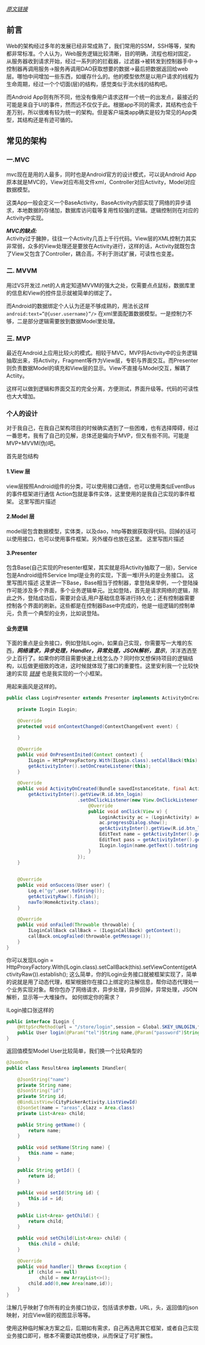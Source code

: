 *[原文链接](https://blog.csdn.net/j20lin/article/details/80319835)*

## 前言
Web的架构经过多年的发展已经非常成熟了，我们常用的SSM，SSH等等，架构都非常标准。个人认为，Web服务逻辑比较清晰，目的明确，流程也相对固定，从服务器收到请求开始，经过一系列的的拦截器，过滤器->被转发到控制器手中->控制器再调用服务->服务再调用DAO获取想要的数据->最后把数据返回给web层。哪怕中间增加一些东西，如缓存什么的。他的模型依然是以用户请求的线程为生命周期，经过一个个切面(层)的结构，感觉类似于流水线的结构吧。 

<!-- <img src="https://img-blog.csdn.net/20160920115503322" alt="这里写图片描述" width="200px" height="auto" />  -->

而Android App则有所不同，他没有像用户请求这样一个统一的出发点，最接近的可能是来自于UI的事件，然而远不仅仅于此。根据app不同的需求，其结构也会千差万别，所以很难有较为统一的架构。但是客户端类app确实是较为常见的App类型，其结构还是有迹可循的。

## 常见的架构

### 一.MVC 

mvc现在是用的人最多，同时也是Android官方的设计模式，可以说Android App原本就是MVC的，View对应布局文件xml，Controller对应Activity，Model对应数据模型。 

<!-- 这里写图片描述  -->

这类App一般会定义一个BaseActivity，BaseActivity内部实现了网络的异步请求，本地数据的存储加，数据库访问载等复用性较强的逻辑。逻辑控制则在对应的Activity中实现。 

***MVC的缺点:***  
Activity过于臃肿，往往一个Activity几百上千行代码。View层的XML控制力其实非常弱，众多的View处理还是要放在Activity进行，这样的话，Activity就既包含了View又包含了Controller，耦合高，不利于测试扩展，可读性也变差。

### 二. MVVM 

用过VS开发过.net的人肯定知道MVVM的强大之处，仅需要点点鼠标，数据库里的信息和View的控件显示就被简单的绑定了。 

<!-- 这里写图片描述 -->

而Android的数据绑定个人认为还是不够成熟的，用法长这样 `android:text=”@{user.username}”/>` 
在xml里面配置数据模型。一是控制力不够，二是部分逻辑需要放到数据Model里处理。

### 三. MVP 

最近在Android上应用比较火的模式。相较于MVC，MVP将Activity中的业务逻辑抽取出来，将Activity，Fragment等作为View层，专职与界面交互。而Presenter则负责数据Model的填充和View层的显示。View不直接与Model交互，解耦了Actiity。 

<!-- 这里写图片描述  -->

这样可以做到逻辑和界面交互的完全分离，方便测试，界面升级等。代码的可读性也大大增加。

### 个人的设计

对于我自己，在我自己架构项目的时候确实遇到了一些困难，也有选择障碍，经过一番思考。我有了自己的见解，总体还是偏向于MVP，但又有些不同。可能是MVP+MVVM(伪)吧。

首先是包结构 

<!-- ![这里写图片描述](https://img-blog.csdn.net/20160920133658367)  -->

#### 1.View 层 

view层按照Android组件的分类，可以使用接口通信，也可以使用类似EventBus的事件框架进行通信 
Action包就是事件实体，这里使用的是我自己实现的事件框架。 
这里写图片描述

#### 2.Model 层 

model层包含数据模型，实体类，以及dao，http等数据获取得代码。回掉的话可以使用接口，也可以使用事件框架。另外缓存也放在这里。 
这里写图片描述

#### 3.Presenter 

包含Base(自己实现的Presenter框架，其实就是将Activity抽取了一层)，Service包是Android组件Service 
Impl是业务的实现，下面一堆I开头的是业务接口。 
这里写图片描述 
这里讲一下Base，Base相当于控制器，拿登陆来举例，一个登陆操作可能涉及多个界面，多个业务逻辑单元。比如登陆，首先是请求网络的逻辑，除此之外，登陆成功后，需要对会话,用户基础信息等进行持久化；还有控制器需要控制各个界面的刷新。这些都是在控制器Base中完成的，他是一组逻辑的控制单元，负责一个典型的业务，比如说登陆。

#### 业务逻辑

下面的重点是业务接口，例如登陆ILogin，如果自己实现，你需要写一大堆的东西，***网络请求，异步处理，Handler，异常处理，JSON解析，显示***，洋洋洒洒至少上百行了。如果你的项目需要快速上线怎么办？同时你又想保持项目的逻辑结构，以后做更细致的改进，这时候就体现了接口的重要性。这里安利我一个比较快速的实现 *[链接](http://blog.csdn.net/ganyao939543405/article/details/52389852)* 也是我实现的一个小框架。 


用起来画风是这样的。

```java
public class LoginPresenter extends Presenter implements ActivityOnCreatedListener,ICallBack<User,Throwable>{
 
    private ILogin ILogin;
 
    @Override
    protected void onContextChanged(ContextChangeEvent event) {
 
    }
 
    @Override
    public void OnPresentInited(Context context) {
        ILogin = HttpProxyFactory.With(ILogin.class).setCallBack(this).setViewContent(getActivityRaw()).establish();
        getActivityInter().setOnCreateListener(this);
    }
 
    @Override
    public void ActivityOnCreated(Bundle savedInstanceState, final Activity activity) {
        getActivityInter().getView(R.id.btn_login)
                          .setOnClickListener(new View.OnClickListener() {
                              @Override
                              public void onClick(View v) {
                                  LoginActivity ac = (LoginActivity) activity;
                                  ac.progressDialog.show();
                                  getActivityInter().getView(R.id.btn_login).setClickable(false);
                                  EditText name = getActivityInter().getView(R.id.login_name);
                                  EditText pass = getActivityInter().getView(R.id.login_pass);
                                  ILogin.login(name.getText().toString(),pass.getText().toString());
                              }
                          });
    }
 
 
    @Override
    public void onSuccess(User user) {
        Log.e("gy",user.toString());
        getActivityRaw().finish();
        navTo(HomeActivity.class);
    }
 
    @Override
    public void onFailed(Throwable throwable) {
        ILoginCallBack callBack = (ILoginCallBack) getContext();
        callBack.onLogFailed(throwable.getMessage());
    }
}
```

你可以发现ILogin = HttpProxyFactory.With(ILogin.class).setCallBack(this).setViewContent(getActivityRaw()).establish(); 
这么简单，你的ILogin业务接口就被框架实现了，简单的说就是用了动态代理，框架根据你在接口上绑定的注解信息，帮你动态代理处一个业务实现对象。帮你包办了网络请求，异步处理，异步回掉，异常处理，JSON解析，显示等一大堆操作。 
如何绑定你的需求？

ILogin接口张这样的

```java
public interface ILogin {
    @HttpSrcMethod(url = "/store/login",session = Global.SKEY_UNLOGIN,filters = ResultFilter.class)
    public User login(@Param("tel")String name,@Param("password")String passwd);
}
```

返回值模型Model User比较简单，我们换一个比较典型的

```java
@JsonOrm
public class ResultArea implements IHandler{
 
    @JsonString("name")
    private String name;
    @JsonString("id")
    private String id;
    @BindListView(CityPickerActivity.ListViewId)
    @JsonSet(name = "areas",clazz = Area.class)
    private List<Area> child;
 
    public String getName() {
        return name;
    }
 
    public void setName(String name) {
        this.name = name;
    }
 
    public String getId() {
        return id;
    }
 
    public void setId(String id) {
        this.id = id;
    }
 
    public List<Area> getChild() {
        return child;
    }
 
    public void setChild(List<Area> child) {
        this.child = child;
    }
 
    @Override
    public void handler() throws Exception {
        if (child == null)
            child = new ArrayList<>();
        child.add(0,new Area(name,id));
    }
}
```
注解几乎映射了你所有的业务接口协议，包括请求参数，URL，头，返回值的json映射，对应View层的视图显示等等。

使用这种临时解决方案之后，后期如有需求，自己再选用其它框架，或者自己实现业务接口即可，根本不需要动其他模块，从而保证了可扩展性。